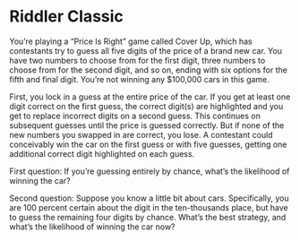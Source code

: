 # Riddler Classic

You’re playing a “Price Is Right” game called Cover Up, which has contestants try to guess all five digits of the price of a brand new car. You have two numbers to choose from for the first digit, three numbers to choose from for the second digit, and so on, ending with six options for the fifth and final digit. You’re not winning any $100,000 cars in this game.

First, you lock in a guess at the entire price of the car. If you get at least one digit correct on the first guess, the correct digit(s) are highlighted and you get to replace incorrect digits on a second guess. This continues on subsequent guesses until the price is guessed correctly. But if none of the new numbers you swapped in are correct, you lose. A contestant could conceivably win the car on the first guess or with five guesses, getting one additional correct digit highlighted on each guess.

First question: If you’re guessing entirely by chance, what’s the likelihood of winning the car?

Second question: Suppose you know a little bit about cars. Specifically, you are 100 percent certain about the digit in the ten-thousands place, but have to guess the remaining four digits by chance. What’s the best strategy, and what’s the likelihood of winning the car now?